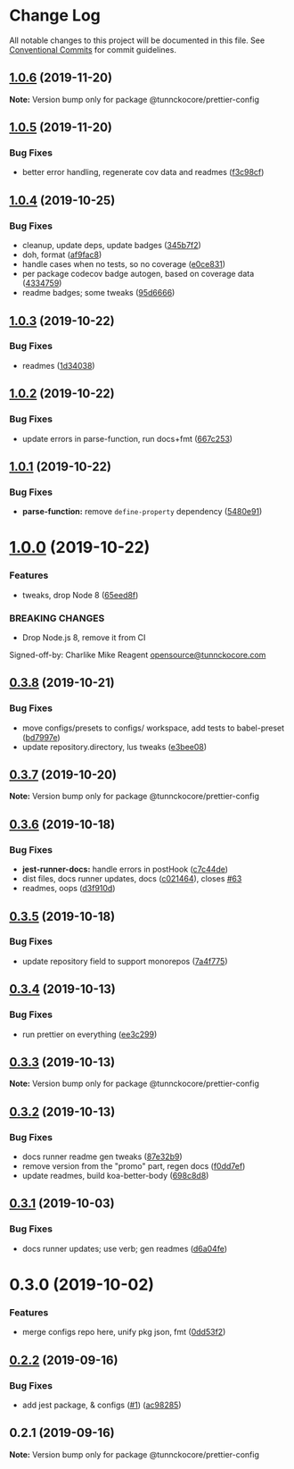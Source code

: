 # Change Log

All notable changes to this project will be documented in this file.
See [Conventional Commits](https://conventionalcommits.org) for commit guidelines.

## [1.0.6](https://github.com/tunnckoCore/opensource/compare/@tunnckocore/prettier-config@1.0.5...@tunnckocore/prettier-config@1.0.6) (2019-11-20)

**Note:** Version bump only for package @tunnckocore/prettier-config





## [1.0.5](https://github.com/tunnckoCore/opensource/compare/@tunnckocore/prettier-config@1.0.4...@tunnckocore/prettier-config@1.0.5) (2019-11-20)


### Bug Fixes

* better error handling, regenerate cov data and readmes ([f3c98cf](https://github.com/tunnckoCore/opensource/commit/f3c98cf5812cf92127f491df67f083d06235a399))





## [1.0.4](https://github.com/tunnckoCore/opensource/compare/@tunnckocore/prettier-config@1.0.3...@tunnckocore/prettier-config@1.0.4) (2019-10-25)


### Bug Fixes

* cleanup, update deps, update badges ([345b7f2](https://github.com/tunnckoCore/opensource/commit/345b7f23e39481409ddc84d37308986462ada969))
* doh, format ([af9fac8](https://github.com/tunnckoCore/opensource/commit/af9fac844fb3d43fb43d39003eec18f482b6c6aa))
* handle cases when no tests, so no coverage ([e0ce831](https://github.com/tunnckoCore/opensource/commit/e0ce8313eedbcb5e8780865ed05533b5a2190c36))
* per package codecov badge autogen, based on coverage data ([4334759](https://github.com/tunnckoCore/opensource/commit/4334759d331dfcef98f43735a356753a685b139a))
* readme badges; some tweaks ([95d6666](https://github.com/tunnckoCore/opensource/commit/95d666659a2ac29bece307d22c66b6c0e7e47683))





## [1.0.3](https://github.com/tunnckoCore/opensource/compare/@tunnckocore/prettier-config@1.0.2...@tunnckocore/prettier-config@1.0.3) (2019-10-22)


### Bug Fixes

* readmes ([1d34038](https://github.com/tunnckoCore/opensource/commit/1d3403852b1c6321c8fea89d45956e73b20a616e))





## [1.0.2](https://github.com/tunnckoCore/opensource/compare/@tunnckocore/prettier-config@1.0.1...@tunnckocore/prettier-config@1.0.2) (2019-10-22)


### Bug Fixes

* update errors in parse-function,  run docs+fmt ([667c253](https://github.com/tunnckoCore/opensource/commit/667c2539f668bfe07659ea397d9dda1305b7da4e))





## [1.0.1](https://github.com/tunnckoCore/opensource/compare/@tunnckocore/prettier-config@1.0.0...@tunnckocore/prettier-config@1.0.1) (2019-10-22)


### Bug Fixes

* **parse-function:** remove `define-property` dependency ([5480e91](https://github.com/tunnckoCore/opensource/commit/5480e91eff38b22fd3301f2004ae80e1aff25e34))





# [1.0.0](https://github.com/tunnckoCore/opensource/compare/@tunnckocore/prettier-config@0.3.8...@tunnckocore/prettier-config@1.0.0) (2019-10-22)


### Features

* tweaks, drop Node 8 ([65eed8f](https://github.com/tunnckoCore/opensource/commit/65eed8f5849b2e19656c562e10db276115ce3e24))


### BREAKING CHANGES

* Drop Node.js 8, remove it from CI

Signed-off-by: Charlike Mike Reagent <opensource@tunnckocore.com>





## [0.3.8](https://github.com/tunnckoCore/opensource/compare/@tunnckocore/prettier-config@0.3.7...@tunnckocore/prettier-config@0.3.8) (2019-10-21)


### Bug Fixes

* move configs/presets to configs/ workspace, add tests to babel-preset ([bd7997e](https://github.com/tunnckoCore/opensource/commit/bd7997e9670f438f426946e649059441709bac0b))
* update repository.directory, lus tweaks ([e3bee08](https://github.com/tunnckoCore/opensource/commit/e3bee0829a3956601a52245cbc54ede4766772c7))





## [0.3.7](https://github.com/tunnckoCore/opensource/compare/@tunnckocore/prettier-config@0.3.6...@tunnckocore/prettier-config@0.3.7) (2019-10-20)

**Note:** Version bump only for package @tunnckocore/prettier-config





## [0.3.6](https://github.com/tunnckoCore/opensource/compare/@tunnckocore/prettier-config@0.3.5...@tunnckocore/prettier-config@0.3.6) (2019-10-18)


### Bug Fixes

* **jest-runner-docs:** handle errors in postHook ([c7c44de](https://github.com/tunnckoCore/opensource/commit/c7c44de))
* dist files, docs runner updates, docs ([c021464](https://github.com/tunnckoCore/opensource/commit/c021464)), closes [#63](https://github.com/tunnckoCore/opensource/issues/63)
* readmes, oops ([d3f910d](https://github.com/tunnckoCore/opensource/commit/d3f910d))





## [0.3.5](https://github.com/tunnckoCore/opensource/compare/@tunnckocore/prettier-config@0.3.4...@tunnckocore/prettier-config@0.3.5) (2019-10-18)


### Bug Fixes

* update repository field to support monorepos ([7a4f775](https://github.com/tunnckoCore/opensource/commit/7a4f775))





## [0.3.4](https://github.com/tunnckoCore/opensource/tree/master/@tunnckocore/prettier-config/compare/@tunnckocore/prettier-config@0.3.3...@tunnckocore/prettier-config@0.3.4) (2019-10-13)


### Bug Fixes

* run prettier on everything ([ee3c299](https://github.com/tunnckoCore/opensource/tree/master/@tunnckocore/prettier-config/commit/ee3c299))





## [0.3.3](https://github.com/tunnckoCore/opensource/tree/master/@tunnckocore/prettier-config/compare/@tunnckocore/prettier-config@0.3.2...@tunnckocore/prettier-config@0.3.3) (2019-10-13)

**Note:** Version bump only for package @tunnckocore/prettier-config





## [0.3.2](https://github.com/tunnckoCore/opensource/tree/master/@tunnckocore/prettier-config/compare/@tunnckocore/prettier-config@0.3.1...@tunnckocore/prettier-config@0.3.2) (2019-10-13)


### Bug Fixes

* docs runner readme gen tweaks ([87e32b9](https://github.com/tunnckoCore/opensource/tree/master/@tunnckocore/prettier-config/commit/87e32b9))
* remove version from the "promo" part, regen docs ([f0dd7ef](https://github.com/tunnckoCore/opensource/tree/master/@tunnckocore/prettier-config/commit/f0dd7ef))
* update readmes, build koa-better-body ([698c8d8](https://github.com/tunnckoCore/opensource/tree/master/@tunnckocore/prettier-config/commit/698c8d8))





## [0.3.1](https://github.com/tunnckoCore/opensource/tree/master/@tunnckocore/prettier-config/compare/@tunnckocore/prettier-config@0.3.0...@tunnckocore/prettier-config@0.3.1) (2019-10-03)


### Bug Fixes

* docs runner updates; use verb; gen readmes ([d6a04fe](https://github.com/tunnckoCore/opensource/tree/master/@tunnckocore/prettier-config/commit/d6a04fe))





# 0.3.0 (2019-10-02)


### Features

* merge configs repo here, unify pkg json, fmt ([0dd53f2](https://github.com/tunnckoCore/opensource/tree/master/@tunnckocore/prettier-config/commit/0dd53f2))





## [0.2.2](https://github.com/tunnckocore/configs/compare/@tunnckocore/prettier-config@0.2.1...@tunnckocore/prettier-config@0.2.2) (2019-09-16)


### Bug Fixes

* add jest package, & configs ([#1](https://github.com/tunnckocore/configs/issues/1)) ([ac98285](https://github.com/tunnckocore/configs/commit/ac98285))





## 0.2.1 (2019-09-16)

**Note:** Version bump only for package @tunnckocore/prettier-config

